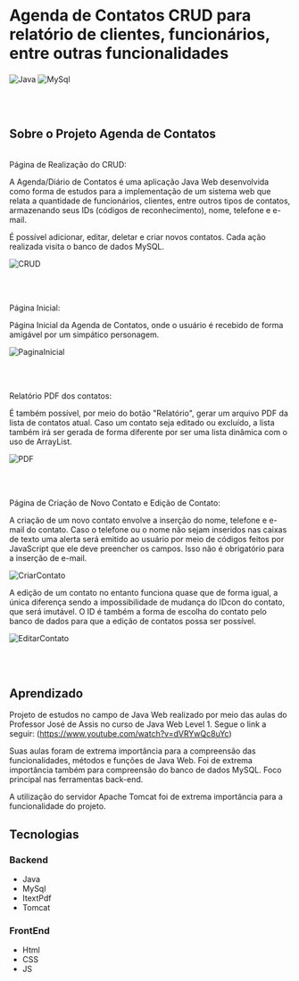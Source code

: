 # Agenda de Contatos CRUD para relatório de clientes, funcionários, entre outras funcionalidades

<img align="center" alt="Java" src= "https://img.shields.io/badge/Java-ED8B00?style=for-the-badge&logo=openjdk&logoColor=white"/>
 <img align="center" alt="MySql" src= "https://img.shields.io/badge/MySQL-00000F?style=for-the-badge&logo=mysql&logoColor=white"/>

<br/> <br/>

## Sobre o Projeto Agenda de Contatos
<br/>
Página de Realização do CRUD:

A Agenda/Diário de Contatos é uma aplicação Java Web desenvolvida como forma de estudos para a implementação de um sistema web que relata a quantidade de funcionários, clientes, entre outros tipos de contatos, armazenando seus IDs (códigos de reconhecimento), nome, telefone e e-mail.

É possível adicionar, editar, deletar e criar novos contatos. Cada ação realizada visita o banco de dados MySQL. 

![CRUD](https://raw.githubusercontent.com/joaogstex/Agenda-Contatos-CRUD/main/ImagensGit/Agenda.jpg)

<br/>


<br/>

Página Inicial: 

Página Inicial da Agenda de Contatos, onde o usuário é recebido de forma amigável por um simpático personagem.

![PaginaInicial](https://raw.githubusercontent.com/joaogstex/Agenda-Contatos-CRUD/main/ImagensGit/Agenda1.jpg)

<br/>


<br/>

Relatório PDF dos contatos: 

É também possível, por meio do botão "Relatório", gerar um arquivo PDF da lista de contatos atual. Caso um contato seja editado ou excluído, a lista também irá ser gerada de forma diferente por ser uma lista dinâmica com o uso de ArrayList.

![PDF](https://raw.githubusercontent.com/joaogstex/Agenda-Contatos-CRUD/main/ImagensGit/AgendaPdf.jpg)

<br/>


<br/>

Página de Criação de Novo Contato e Edição de Contato: 

A criação de um novo contato envolve a inserção do nome, telefone e e-mail do contato. Caso o telefone ou o nome não sejam inseridos nas caixas de texto uma alerta será emitido ao usuário por meio de códigos feitos por JavaScript que ele deve preencher os campos. Isso não é obrigatório para a inserção de e-mail. 

![CriarContato](https://raw.githubusercontent.com/joaogstex/Agenda-Contatos-CRUD/main/ImagensGit/CriarContato.jpg)

A edição de um contato no entanto funciona quase que de forma igual, a única diferença sendo a impossibilidade de mudança do IDcon do contato, que será imutável. O ID é também a forma de escolha do contato pelo banco de dados para que a edição de contatos possa ser possível.

![EditarContato](https://raw.githubusercontent.com/joaogstex/Agenda-Contatos-CRUD/main/ImagensGit/Editar.jpg)

<br/>


<br/>

## Aprendizado

Projeto de estudos no campo de Java Web realizado por meio das aulas do Professor José de Assis no curso de Java Web Level 1. Segue o link a seguir: (https://www.youtube.com/watch?v=dVRYwQc8uYc)

Suas aulas foram de extrema importância para a compreensão das funcionalidades, métodos e funções de Java Web. Foi de extrema importância também para compreensão do banco de dados MySQL. Foco principal nas ferramentas back-end.

A utilização do servidor Apache Tomcat foi de extrema importância para a funcionalidade do projeto.

## Tecnologias

### Backend
- Java
- MySql
- ItextPdf
- Tomcat

### FrontEnd
- Html
- CSS
- JS

